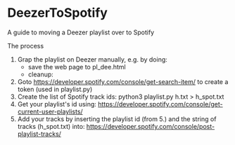 # DeezerToSpotify
A guide to moving a Deezer playlist over to Spotify

The process
1. Grap the playlist on Deezer manually, e.g. by doing:
   - save the web page to pl_dee.html
   - cleanup: 
2. Goto https://developer.spotify.com/console/get-search-item/ to create a token (used in playlist.py)
3. Create the list of Spotify track ids: python3 playlist.py h.txt > h_spot.txt
4. Get your playlist's id using: https://developer.spotify.com/console/get-current-user-playlists/
5. Add your tracks by inserting the playlist id (from 5.) and the string of tracks (h_spot.txt) into: https://developer.spotify.com/console/post-playlist-tracks/
